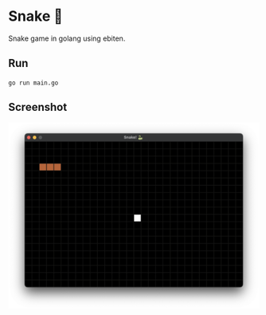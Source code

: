 # Snake 🐍

Snake game in golang using ebiten.

## Run

```
go run main.go
```

## Screenshot

![Image](./screenshot.png)